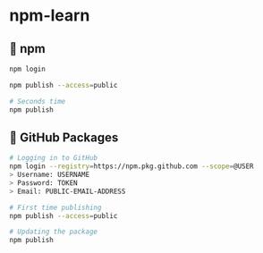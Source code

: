 # npm-learn

## 🍊 npm
```bash
npm login

npm publish --access=public

# Seconds time
npm publish
```

## 🐙 GitHub Packages
```bash
# Logging in to GitHub
npm login --registry=https://npm.pkg.github.com --scope=@USER
> Username: USERNAME
> Password: TOKEN
> Email: PUBLIC-EMAIL-ADDRESS

# First time publishing
npm publish --access=public

# Updating the package
npm publish
```

<!-- npm login --registry=https://npm.pkg.github.com --scope=@USER -->
<!-- npm login --registry=https://registry.npmjs.org --scope=@USER -->
